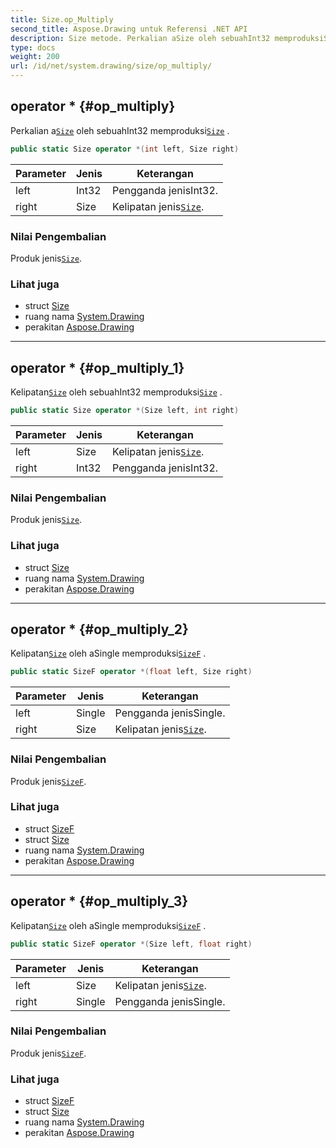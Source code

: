 ```yaml
---
title: Size.op_Multiply
second_title: Aspose.Drawing untuk Referensi .NET API
description: Size metode. Perkalian aSize oleh sebuahInt32 memproduksiSize .
type: docs
weight: 200
url: /id/net/system.drawing/size/op_multiply/
---
```

## operator * {#op_multiply}

Perkalian a[`Size`](../) oleh sebuahInt32 memproduksi[`Size`](../) .

```csharp
public static Size operator *(int left, Size right)
```

| Parameter | Jenis | Keterangan |
| --- | --- | --- |
| left | Int32 | Pengganda jenisInt32. |
| right | Size | Kelipatan jenis[`Size`](../). |

### Nilai Pengembalian

Produk jenis[`Size`](../).

### Lihat juga

* struct [Size](../)
* ruang nama [System.Drawing](../../size/)
* perakitan [Aspose.Drawing](../../../)

---

## operator * {#op_multiply_1}

Kelipatan[`Size`](../) oleh sebuahInt32 memproduksi[`Size`](../) .

```csharp
public static Size operator *(Size left, int right)
```

| Parameter | Jenis | Keterangan |
| --- | --- | --- |
| left | Size | Kelipatan jenis[`Size`](../). |
| right | Int32 | Pengganda jenisInt32. |

### Nilai Pengembalian

Produk jenis[`Size`](../).

### Lihat juga

* struct [Size](../)
* ruang nama [System.Drawing](../../size/)
* perakitan [Aspose.Drawing](../../../)

---

## operator * {#op_multiply_2}

Kelipatan[`Size`](../) oleh aSingle memproduksi[`SizeF`](../../sizef/) .

```csharp
public static SizeF operator *(float left, Size right)
```

| Parameter | Jenis | Keterangan |
| --- | --- | --- |
| left | Single | Pengganda jenisSingle. |
| right | Size | Kelipatan jenis[`Size`](../). |

### Nilai Pengembalian

Produk jenis[`SizeF`](../../sizef/).

### Lihat juga

* struct [SizeF](../../sizef/)
* struct [Size](../)
* ruang nama [System.Drawing](../../size/)
* perakitan [Aspose.Drawing](../../../)

---

## operator * {#op_multiply_3}

Kelipatan[`Size`](../) oleh aSingle memproduksi[`SizeF`](../../sizef/) .

```csharp
public static SizeF operator *(Size left, float right)
```

| Parameter | Jenis | Keterangan |
| --- | --- | --- |
| left | Size | Kelipatan jenis[`Size`](../). |
| right | Single | Pengganda jenisSingle. |

### Nilai Pengembalian

Produk jenis[`SizeF`](../../sizef/).

### Lihat juga

* struct [SizeF](../../sizef/)
* struct [Size](../)
* ruang nama [System.Drawing](../../size/)
* perakitan [Aspose.Drawing](../../../)


